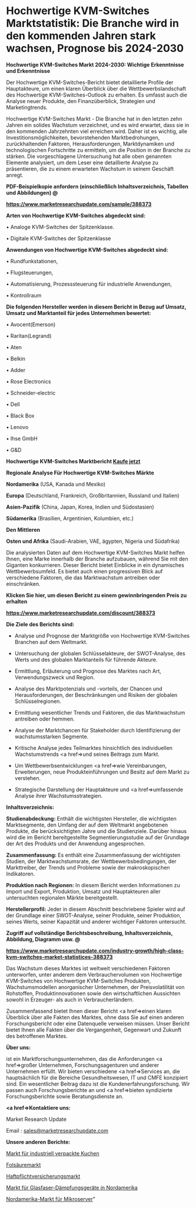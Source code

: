 # Hochwertige KVM-Switches Marktstatistik: Die Branche wird in den kommenden Jahren stark wachsen, Prognose bis 2024-2030

<strong>Hochwertige KVM-Switches Markt 2024-2030: Wichtige Erkenntnisse und Erkenntnisse</strong>

Der Hochwertige KVM-Switches-Bericht bietet detaillierte Profile der Hauptakteure, um einen klaren Überblick über die Wettbewerbslandschaft des Hochwertige KVM-Switches-Outlook zu erhalten. Es umfasst auch die Analyse neuer Produkte, den Finanzüberblick, Strategien und Marketingtrends.

Hochwertige KVM-Switches Markt - Die Branche hat in den letzten zehn Jahren ein solides Wachstum verzeichnet, und es wird erwartet, dass sie in den kommenden Jahrzehnten viel erreichen wird. Daher ist es wichtig, alle Investitionsmöglichkeiten, bevorstehenden Marktbedrohungen, zurückhaltenden Faktoren, Herausforderungen, Marktdynamiken und technologischen Fortschritte zu ermitteln, um die Position in der Branche zu stärken. Die vorgeschlagene Untersuchung hat alle oben genannten Elemente analysiert, um dem Leser eine detaillierte Analyse zu präsentieren, die zu einem erwarteten Wachstum in seinem Geschäft anregt.



<strong><b>PDF-Beispielkopie anfordern (einschließlich Inhaltsverzeichnis, Tabellen und Abbildungen) @ </b></strong>

<strong><a href=https://www.marketresearchupdate.com/sample/388373>

<strong>https://www.marketresearchupdate.com/sample/388373</u></a></strong></strong>



<strong>Arten von Hochwertige KVM-Switches abgedeckt sind:</strong>

• Analoge KVM-Switches der Spitzenklasse.

• Digitale KVM-Switches der Spitzenklasse



<strong>Anwendungen von Hochwertige KVM-Switches abgedeckt sind:</strong>

• Rundfunkstationen,

• Flugsteuerungen,

• Automatisierung, Prozesssteuerung für industrielle Anwendungen,

• Kontrollraum



<strong>Die folgenden Hersteller werden in diesem Bericht in Bezug auf Umsatz, Umsatz und Marktanteil für jedes Unternehmen bewertet:</strong>

• Avocent(Emerson)

• Raritan(Legrand)

• Aten

• Belkin

• Adder

• Rose Electronics

• Schneider-electric

• Dell

• Black Box

• Lenovo

• Ihse GmbH

• G&D



<strong>Hochwertige KVM-Switches Marktbericht <a href=https://www.marketresearchupdate.com/buynow/388373>Kaufe jetzt</a></strong>



<strong>Regionale Analyse Für Hochwertige KVM-Switches Märkte</strong>



<strong>Nordamerika</strong> (USA, Kanada und Mexiko)



<strong>Europa</strong> (Deutschland, Frankreich, Großbritannien, Russland und Italien)



<strong>Asien-Pazifik</strong> (China, Japan, Korea, Indien und Südostasien)



<strong>Südamerika</strong> (Brasilien, Argentinien, Kolumbien, etc.)



<strong>Den Mittleren</strong> 

<strong>Osten und Afrika</strong> (Saudi-Arabien, VAE, ägypten, Nigeria und Südafrika)

Die analysierten Daten auf dem Hochwertige KVM-Switches Markt helfen Ihnen, eine Marke innerhalb der Branche aufzubauen, während Sie mit den Giganten konkurrieren. Dieser Bericht bietet Einblicke in ein dynamisches Wettbewerbsumfeld. Es bietet auch einen progressiven Blick auf verschiedene Faktoren, die das Marktwachstum antreiben oder einschränken.



<strong>Klicken Sie hier, um diesen Bericht zu einem gewinnbringenden Preis zu erhalten
</strong>

<strong><a href=https://www.marketresearchupdate.com/discount/388373>https://www.marketresearchupdate.com/discount/388373</b></u></strong></a>



<strong>Die Ziele des Berichts sind:</strong>

- Analyse und Prognose der Marktgröße von Hochwertige KVM-Switches Branchen auf dem Weltmarkt.

- Untersuchung der globalen Schlüsselakteure, der SWOT-Analyse, des Werts und des globalen Marktanteils für führende Akteure.

- Ermittlung, Erläuterung und Prognose des Marktes nach Art, Verwendungszweck und Region.

- Analyse des Marktpotenzials und -vorteils, der Chancen und Herausforderungen, der Beschränkungen und Risiken der globalen Schlüsselregionen.

- Ermittlung wesentlicher Trends und Faktoren, die das Marktwachstum antreiben oder hemmen.

- Analyse der Marktchancen für Stakeholder durch Identifizierung der wachstumsstarken Segmente.

- Kritische Analyse jedes Teilmarktes hinsichtlich des individuellen Wachstumstrends <a href=>und</a> seines Beitrags zum Markt.

- Um Wettbewerbsentwicklungen <a href=>wie</a> Vereinbarungen, Erweiterungen, neue Produkteinführungen und Besitz auf dem Markt zu verstehen.

- Strategische Darstellung der Hauptakteure und <a href=>umfas</a>sende Analyse ihrer Wachstumsstrategien.



<strong>Inhaltsverzeichnis:</strong>



<strong>Studienabdeckung:</strong> Enthält die wichtigsten Hersteller, die wichtigsten Marktsegmente, den Umfang der auf dem Weltmarkt angebotenen Produkte, die berücksichtigten Jahre und die Studienziele. Darüber hinaus wird die im Bericht bereitgestellte Segmentierungsstudie auf der Grundlage der Art des Produkts und der Anwendung angesprochen.



<strong>Zusammenfassung:</strong> Es enthält eine Zusammenfassung der wichtigsten Studien, der Marktwachstumsrate, der Wettbewerbsbedingungen, der Markttreiber, der Trends und Probleme sowie der makroskopischen Indikatoren.



<strong>Produktion nach Regionen:</strong> In diesem Bericht werden Informationen zu Import und Export, Produktion, Umsatz und Hauptakteuren aller untersuchten regionalen Märkte bereitgestellt.



<strong>Herstellerprofil:</strong> Jeder in diesem Abschnitt beschriebene Spieler wird auf der Grundlage einer SWOT-Analyse, seiner Produkte, seiner Produktion, seines Werts, seiner Kapazität und anderer wichtiger Faktoren untersucht.



<strong><b>Zugriff auf vollständige Berichtsbeschreibung, Inhaltsverzeichnis, Abbildung, Diagramm usw. @ </b></strong>

<strong><a href=https://www.marketresearchupdate.com/industry-growth/high-class-kvm-switches-market-statistices-388373>https://www.marketresearchupdate.com/industry-growth/high-class-kvm-switches-market-statistices-388373</a></strong>

Das Wachstum dieses Marktes ist weltweit verschiedenen Faktoren unterworfen, unter anderem dem Verbrauchervolumen von Hochwertige KVM-Switches von Hochwertige KVM-Switches Produkten, Wachstumsmodellen anorganischer Unternehmen, der Preisvolatilität von Rohstoffen, Produktinnovationen sowie den wirtschaftlichen Aussichten sowohl in Erzeuger- als auch in Verbraucherländern.

Zusammenfassend bietet Ihnen dieser Bericht <a href=>einen</a> klaren Überblick über alle Fakten des Marktes, ohne dass Sie auf einen anderen Forschungsbericht oder eine Datenquelle verweisen müssen. Unser Bericht bietet Ihnen alle Fakten über die Vergangenheit, Gegenwart und Zukunft des betroffenen Marktes.



<strong>Über uns:</strong>

 ist ein Marktforschungsunternehmen, das die Anforderungen <a href=>großer</a> Unternehmen, Forschungsagenturen und anderer Unternehmen erfüllt. Wir bieten verschiedene <a href=>Services</a> an, die hauptsächlich für die Bereiche Gesundheitswesen, IT und CMFE konzipiert sind. Ein wesentlicher Beitrag dazu ist die Kundenerfahrungsforschung. Wir passen auch Forschungsberichte an und <a href=>bieten</a> syndizierte Forschungsberichte sowie Beratungsdienste an.



<strong><a href=>Kontaktiere uns:</a></strong>

Market Research Update

Email : sales@marketresearchupdate.com



<strong>Unsere anderen Berichte:</strong>

<a href=https://www.linkedin.com/pulse/industrial-packaged-cakes-market-size-analysis>Markt für industriell verpackte Kuchen</a>

<a href=https://www.linkedin.com/pulse/folic-acid-market-size-trends-consumption-future>Folsäuremarkt</a>

<a href=https://www.linkedin.com/pulse/liability-insurance-market-2023-remarking-enormous>Haftpflichtversicherungsmarkt</a>

<a href=https://www.linkedin.com/pulse/north-america-fiber-optic-attenuators-market-2023-new>Markt für Glasfaser-Dämpfungsgeräte in Nordamerika</a>

<a href=https://www.linkedin.com/pulse/north-america-micro-servers-market-2023-comprehensive-tenff/>Nordamerika-Markt für Mikroserver</a>"

